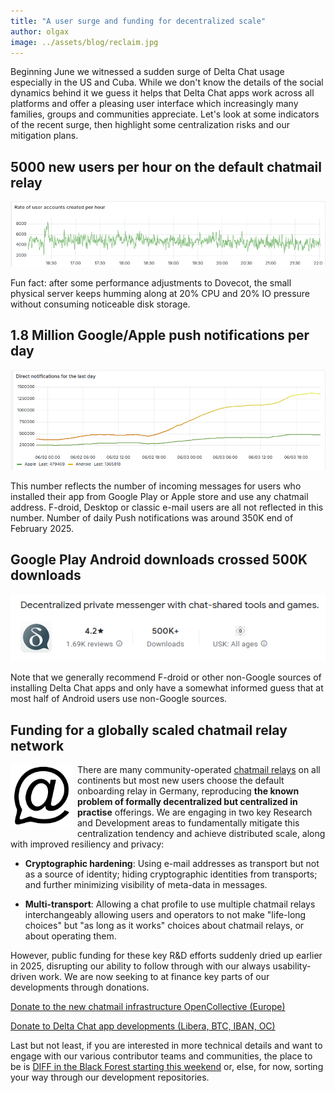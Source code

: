 ```yaml
---
title: "A user surge and funding for decentralized scale" 
author: olgax
image: ../assets/blog/reclaim.jpg
---
```


Beginning June we witnessed a sudden surge of Delta Chat usage especially in the US and Cuba. 
While we don't know the details of the social dynamics behind it
we guess it helps that 
Delta Chat apps work across all platforms and offer a pleasing user interface 
which increasingly many families, groups and communities appreciate. 
Let's look at some indicators of the recent surge, 
then highlight some centralization risks and our mitigation plans. 

## 5000 new users per hour on the default chatmail relay 

<img alt="Graph about creation of user accounts on default onboarding server last 6 hours" src="../assets/blog/surge-5000-users-per-hour.png" style="max-width: 100%" />

Fun fact: after some performance adjustments to Dovecot, 
the small physical server keeps humming along 
at 20% CPU and 20% IO pressure without consuming noticeable disk storage. 

## 1.8 Million Google/Apple push notifications per day 

<img alt="Graph about push notifications of the last day" src="../assets/blog/2025-06-direct-notifications-per-day.png" style="max-width: 100%" />

This number reflects the number of incoming messages for users 
who installed their app from Google Play or Apple store and use any chatmail address. 
F-droid, Desktop or classic e-mail users are all not reflected in this number.
Number of daily Push notifications was around 350K end of February 2025. 

## Google Play Android downloads crossed 500K downloads 

<img alt="Google Play store showing 500K+ downloads" src="../assets/blog/2025-06-google-play.png" style="max-width: 100%" />

Note that we generally recommend F-droid or other non-Google sources of installing Delta Chat apps
and only have a somewhat informed guess that at most half of Android users use non-Google sources. 

## Funding for a globally scaled chatmail relay network 

<img src="../assets/logos/chatmail.png" style="width:100px; float:left; clear:both; margin-right:.5em; margin-bottom:.2em;" />

There are many community-operated [chatmail relays](https://chatmail.at/relays) on all continents 
but most new users choose the default onboarding relay in Germany,
reproducing **the known problem of formally decentralized but centralized in practise** offerings. 
We are engaging in two key Research and Development areas 
to fundamentally mitigate this centralization tendency 
and achieve distributed scale, along with improved resiliency and privacy:

- **Cryptographic hardening**: Using e-mail addresses as transport but not as a
  source of identity; hiding cryptographic identities from transports; 
  and further minimizing visibility of meta-data in messages. 

- **Multi-transport**: Allowing a chat profile to use multiple chatmail relays 
  interchangeably allowing users and operators to not make "life-long choices" but
  "as long as it works" choices about chatmail relays, or about operating them. 

However, public funding for these key R&D efforts suddenly dried up earlier in 2025,
disrupting our ability to follow through with our always usability-driven work. 
We are now seeking to at finance key parts of our developments through donations. 

<p><a href="https://opencollective.com/chatmail" class="cta-button">Donate to the new chatmail infrastructure OpenCollective (Europe)</a></p>

<p><a href="../../en/donate" class="cta-button">Donate to Delta Chat app developments (Libera, BTC, IBAN, OC)</a></p>

Last but not least, if you are interested in more technical details 
and want to engage with our various contributor teams and communities,
the place to be is [DIFF in the Black Forest starting this weekend](https://delta.chat/en/2025-05-12-diff-invitation) 
or, else, for now, sorting your way through our development repositories. 
 

